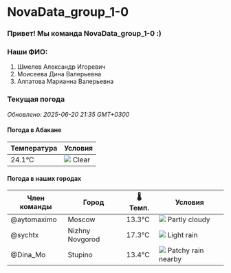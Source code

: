 # NovaData_group_1-0
### Привет! Мы команда NovaData_group_1-0 :)

### Наши ФИО:
1. Шмелев Александр Игоревич
2. Моисеева Дина Валерьевна
3. Алпатова Марианна Валерьевна

### Текущая погода
<!-- WEATHER:START -->
_Обновлено: 2025-06-20 21:35 GMT+0300_

#### Погода в Абакане

| Температура | Условия |
|-------------|----------|
| 24.1°C     | ![](https://cdn.weatherapi.com/weather/64x64/night/113.png) Clear |

#### Погода в наших городах

| Член команды  | Город               | 🌡️ Темп.  | Условия          |
|---------------|---------------------|-----------|--------------------|
| @aytomaximo    | Moscow              |   13.3°C | ![](https://cdn.weatherapi.com/weather/64x64/night/116.png) Partly cloudy |
| @sychtx        | Nizhny Novgorod     |   17.3°C | ![](https://cdn.weatherapi.com/weather/64x64/night/296.png) Light rain   |
| @Dina_Mo       | Stupino             |   13.4°C | ![](https://cdn.weatherapi.com/weather/64x64/night/176.png) Patchy rain nearby |

<!-- WEATHER:END -->

